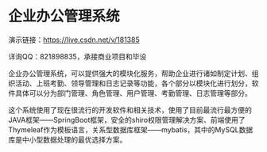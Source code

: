 # 企业办公管理系统

演示链接：https://live.csdn.net/v/181385

详询QQ：821898835，承接商业项目和毕设

企业办公管理系统，可以提供强大的模块化服务，帮助企业进行诸如制定计划、组织活动、上班考勤、领导管理和日志记录等功能，各个部分以模块化进行划分，软件具体可以分为部门管理、角色管理、用户管理、考勤管理、日志管理等部分。

这个系统使用了现在很流行的开发软件和相关技术，使用了目前最流行最方便的JAVA框架——SpringBoot框架，安全的shiro权限管理解决方案、前端使用了Thymeleaf作为模板语言，关系型数据库框架——mybatis，其中的MySQL数据库是中小型数据处理的最优选择方案。


